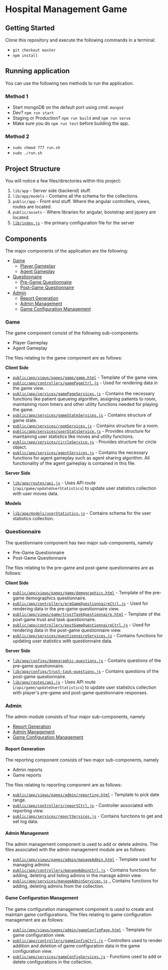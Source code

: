 # Hospital Management Game

## Getting Started

Clone this repository and execute the following commands in a terminal:

* `git checkout master`
* `npm install`

## Running application

You can use the following two methods to run the application.

### Method 1
* Start mongoDB on the default port using cmd: `mongod`
* Dev? `npm run start`
* Staging or Production? `npm run build` and `npm run serve`
* Make sure you do `npm run test` before building the app.

### Method 2

  - `sudo chmod 777 run.sh`
  - `sudo ./run.sh`


## Project Structure

You will notice a few files/directories within this project:

 1. `lib/app` - Server side (backend) stuff.
 2. `lib/app/models` - Contains all the schema for the collections.
 3. `public/app` - Front end stuff. Where the angular controllers, views, routes are located.
 4. `public/assets` - Where libraries for angular, bootstrap and jquery are located.
 5. [`lib/index.js`](lib/index.js) - the primary configuration file for the server

## Components

The major components of the application are the following:

 - [Game](#game)
   - [Player Gameplay](#game)
   - [Agent Gameplay](#game)
 - [Questionnaire](#questionnaire)
   - [Pre-Game Questionnaire](questionnaire)
   - [Post-Game Questionnaire](questionnaire)
 - [Admin](#admin)
    - [Report Generation](report-generation)
    - [Admin Management](admin-management)
    - [Game Configuration Management](game-configuration-management)

### Game

The game component consist of the following sub-components:
 - Player Gameplay
 - Agent Gameplay

The files relating to the game component are as follows:

**Client Side**
 - [`public/app/views/pages/game/game.html`](public/app/views/pages/game/game.html) - Template of the game view.
 - [`public/app/controllers/gamePageCtrl.js`](public/app/controllers/gamePageCtrl.js) - Used for rendering data in the game view.
 - [`public/app/services/gamePageServices.js`](public/app/services/gamePageServices.js) - Contains the necessary functions like patient queueing algorithm,
    assigning patients to room, maintaining room timers and other utility functions needed
    for playing the game.
 - [`public/app/services/gameStateServices.js`](public/app/services/gameStateServices.js) - Contains structure of game state.
 - [`public/app/services/roomServices.js`](public/app/services/roomServices.js) - Contains structure for a room.
 - [`public/app/services/userStatsService.js`](public/app/services/userStatsService.js) - Provides structure for maintaining user statistics like moves and
    utility functions.
 - [`public/app/services/circleService.js`](public/app/services/circleService.js) - Provides structure for circle object.
 - [`public/app/services/agentServices.js`](public/app/services/agentServices.js) - Contains the necessary functions for agent gameplay such as agent sharing algorithm. All functionality of the agent gameplay is contained in this file.

**Server Side**
 - [`lib/app/routes/api.js`](lib/app/routes/api.js) - Uses API route (`/api/game/updateUserStatistics`) to update user statistics collection with
   user moves data.

**Models**
 - [`lib/app/models/userStatistics.js`](lib/app/models/userStatistics.js) - Contains schema for the user statistics
  collection.

### Questionnaire

The questionnaire component has two major sub-components, namely
 - Pre-Game Questionnaire
 - Post-Game Questionnaire

The files relating to the pre-game and post-game questionnaires are as follows:

**Client Side**
 - [`public/app/views/pages/game/demographics.html`](public/app/views/pages/game/demographics.html) - Template of the pre-game demographics questionnaire.
 - [`public/app/controllers/preGameQuestionnaireCtrl.js`](public/app/controllers/preGameQuestionnaireCtrl.js) - Used for rendering data in the pre-game questionnaire view.
 - [`public/app/views/game/trustTaskQuestionnaire.html`](public/app/views/game/trustTaskQuestionnaire.html) - Template of the post-game trust and task questionnaire.
 - [`public/app/controllers/postGameQuestionnaireCtrl.js`](public/app/controllers/postGameQuestionnaireCtrl.js) - Used for rendering data in the post-game questionnaire view.
 - [`public/app/services/questionnaireServices.js`](public/app/services/questionnaireServices.js) - Contains functions for updating user statistics with
    questionnaire data.

**Server Side**
 - [`lib/app/configs/demographic-questions.js`](lib/app/configs/demographic-questions.js) - Contains questions of the pre-game questionnaire.
 - [`lib/app/configs/trust-task-questions.js`](lib/app/configs/trust-task-questions.js) - Contains questions of the post-game questionnaire.
 - [`lib/app/routes/api.js`](lib/app/routes/api.js) - Uses API route (`/api/game/updateUserStatistics`) to update user statistics collection with player's pre-game and post-game questionnaire responses.

### Admin

The admin module consists of four major sub-components, namely
 - [Report Generation](#report-generation)
 - [Admin Management](#admin-management)
 - [Game Configuration Management](#game-configuration-management)


#### Report Generation

The reporting component consists of two major sub-components, namely
 - Admin reports
 - Game reports

The files relating to reporting component are as follows:
 - [`public/app/views/pages/admin/reporting.html`](public/app/views/pages/admin/reporting.html) - Template to pick date range.
 - [`public/app/controllers/reportCtrl.js`](public/app/controllers/reportCtrl.js) - Controller associated with reporting
   view.
 - [`public/app/services/reportServices.js`](public/app/services/reportServices.js) - Contains functions to get and set
   log data.

#### Admin Management

The admin management component is used to add or delete admins. The files associated with the admin
management module are as follows:
- [`public/app/views/pages/admin/manageAdmin.html`](public/app/views/pages/admin/manageAdmin.html) - Template used for managing admins
- [`public/app/controllers/manageAdminCtrl.js`](public/app/controllers/manageAdminCtrl.js) - Contains functions for
  adding, deleting and listing admins in the manage admin view.
- [`public/app/services/manageAdminServices.js`](public/app/services/manageAdminServices.js) _ Contains functions for
   adding, deleting admins from the collection.

#### Game Configuration Management

The game configuration management component is used to create and maintain game configurations. The files relating
to game configuration management are as follows:
- [`public/app/views/pages/admin/gameConfigPage.html`](public/app/views/pages/admin/gameConfigPage.html) - Template for game configuration view.
- [`public/app/controllers/gameConfigCtrl.js`](public/app/controllers/gameConfigCtrl.js) - Controllers used to render addition and deletion of game configuration
  data in the game configuration view.
- [`public/app/services/gameConfigServices.js`](public/app/services/gameConfigServices.js) - Functions used to add or delete configurations in the collection.
